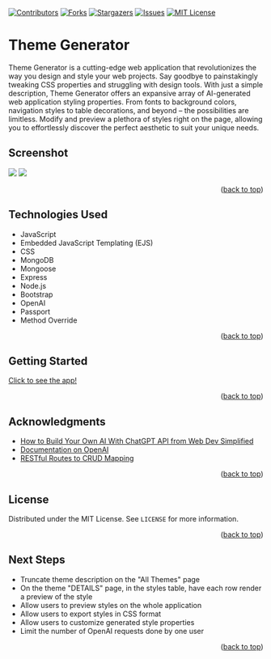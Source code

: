 <a name="readme-top"></a>

[![Contributors][contributors-shield]][contributors-url]
[![Forks][forks-shield]][forks-url]
[![Stargazers][stars-shield]][stars-url]
[![Issues][issues-shield]][issues-url]
[![MIT License][license-shield]][license-url]
# Theme Generator
Theme Generator is a cutting-edge web application that revolutionizes the way you design and style your web projects. Say goodbye to painstakingly tweaking CSS properties and struggling with design tools.  With just a simple description, Theme Generator offers an expansive array of AI-generated web application styling properties. From fonts to background colors, navigation styles to table decorations, and beyond – the possibilities are limitless. Modify and preview a plethora of styles right on the page, allowing you to effortlessly discover the perfect aesthetic to suit your unique needs.

## Screenshot

<img src="url to your image on imgur">
<img src="url to your image on imgur">

<p align="right">(<a href="#readme-top">back to top</a>)</p>

## Technologies Used

- JavaScript
- Embedded JavaScript Templating (EJS)
- CSS
- MongoDB
- Mongoose
- Express
- Node.js
- Bootstrap
- OpenAI
- Passport
- Method Override

<p align="right">(<a href="#readme-top">back to top</a>)</p>

## Getting Started

[Click to see the app!](https://alella-theme-generator-49b5c35126f2.herokuapp.com/)

<p align="right">(<a href="#readme-top">back to top</a>)</p>

<!-- ACKNOWLEDGMENTS -->
## Acknowledgments

* [How to Build Your Own AI With ChatGPT API from Web Dev Simplified](https://youtu.be/4qNwoAAfnk4)
* [Documentation on OpenAI](https://platform.openai.com/docs/libraries/node-js-library)
* [RESTful Routes to CRUD Mapping](https://gist.github.com/jim-clark/17908763db7bd3c403e6#routing-for-nested-resources-onemany--manymany-relationships)

<p align="right">(<a href="#readme-top">back to top</a>)</p>

<!-- LICENSE -->
## License

Distributed under the MIT License. See `LICENSE` for more information.

<p align="right">(<a href="#readme-top">back to top</a>)</p>

## Next Steps

- Truncate theme description on the "All Themes" page
- On the theme "DETAILS" page, in the styles table, have each row render a preview of the style
- Allow users to preview styles on the whole application
- Allow users to export styles in CSS format
- Allow users to customize generated style properties
- Limit the number of OpenAI requests done by one user

<p align="right">(<a href="#readme-top">back to top</a>)</p>

<!-- MARKDOWN LINKS & IMAGES -->
<!-- https://www.markdownguide.org/basic-syntax/#reference-style-links -->
[contributors-shield]: https://img.shields.io/github/contributors/laurencmendoza/theme-generator.svg?style=for-the-badge
[contributors-url]: https://github.com/laurencmendoza/theme-generator/graphs/contributors
[forks-shield]: https://img.shields.io/github/forks/laurencmendoza/theme-generator.svg?style=for-the-badge
[forks-url]: https://github.com/laurencmendoza/theme-generator/network/members
[stars-shield]: https://img.shields.io/github/stars/laurencmendoza/theme-generator.svg?style=for-the-badge
[stars-url]: https://github.com/laurencmendoza/theme-generator/stargazers
[issues-shield]: https://img.shields.io/github/issues/laurencmendoza/theme-generator.svg?style=for-the-badge
[issues-url]: https://github.com/laurencmendoza/theme-generator/issues
[license-shield]: https://img.shields.io/github/license/laurencmendoza/theme-generator.svg?style=for-the-badge
[license-url]: https://github.com/laurencmendoza/theme-generator/blob/master/LICENSE.txt
[product-screenshot]: images/screenshot.png
[Next.js]: https://img.shields.io/badge/next.js-000000?style=for-the-badge&logo=nextdotjs&logoColor=white
[Next-url]: https://nextjs.org/
[React.js]: https://img.shields.io/badge/React-20232A?style=for-the-badge&logo=react&logoColor=61DAFB
[React-url]: https://reactjs.org/
[Vue.js]: https://img.shields.io/badge/Vue.js-35495E?style=for-the-badge&logo=vuedotjs&logoColor=4FC08D
[Vue-url]: https://vuejs.org/
[Angular.io]: https://img.shields.io/badge/Angular-DD0031?style=for-the-badge&logo=angular&logoColor=white
[Angular-url]: https://angular.io/
[Svelte.dev]: https://img.shields.io/badge/Svelte-4A4A55?style=for-the-badge&logo=svelte&logoColor=FF3E00
[Svelte-url]: https://svelte.dev/
[Laravel.com]: https://img.shields.io/badge/Laravel-FF2D20?style=for-the-badge&logo=laravel&logoColor=white
[Laravel-url]: https://laravel.com
[Bootstrap.com]: https://img.shields.io/badge/Bootstrap-563D7C?style=for-the-badge&logo=bootstrap&logoColor=white
[Bootstrap-url]: https://getbootstrap.com
[JQuery.com]: https://img.shields.io/badge/jQuery-0769AD?style=for-the-badge&logo=jquery&logoColor=white
[JQuery-url]: https://jquery.com 
[JavaScript]: https://img.shields.io/badge/logo-javascript-blue?logo=javascript
